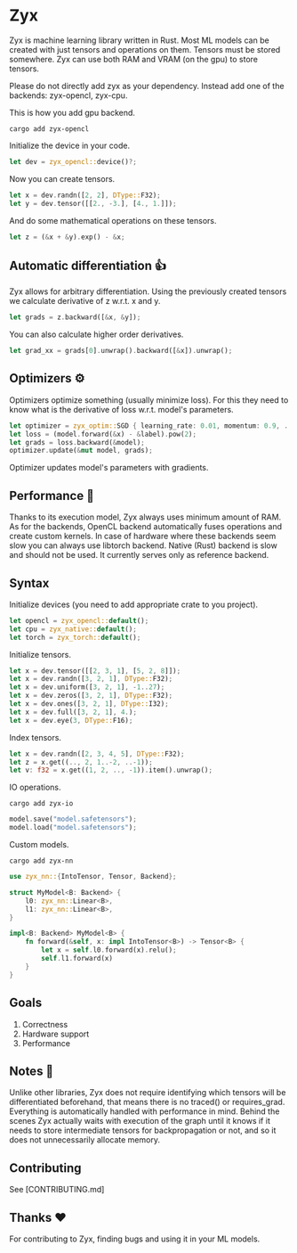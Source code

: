 # Zyx

Zyx is machine learning library written in Rust.
Most ML models can be created with just tensors and operations on them.
Tensors must be stored somewhere. Zyx can use both RAM and VRAM (on the gpu) to store tensors.

Please do not directly add zyx as your dependency. Instead add one of the backends: zyx-opencl, zyx-cpu.

This is how you add gpu backend.
```shell
cargo add zyx-opencl
```
Initialize the device in your code.
```rust
let dev = zyx_opencl::device()?;
```
Now you can create tensors.
```rust
let x = dev.randn([2, 2], DType::F32);
let y = dev.tensor([[2., -3.], [4., 1.]]);
```
And do some mathematical operations on these tensors.
```rust
let z = (&x + &y).exp() - &x;
```

## Automatic differentiation 👍

Zyx allows for arbitrary differentiation. Using the previously created tensors we calculate derivative of z w.r.t. x and y.
```rust
let grads = z.backward([&x, &y]);
```
You can also calculate higher order derivatives.
```rust
let grad_xx = grads[0].unwrap().backward([&x]).unwrap();
```

## Optimizers ⚙️

Optimizers optimize something (usually minimize loss). For this they need to know what is the derivative of loss w.r.t. model's parameters.
```rust
let optimizer = zyx_optim::SGD { learning_rate: 0.01, momentum: 0.9, ..Default::default() };
let loss = (model.forward(&x) - &label).pow(2);
let grads = loss.backward(&model);
optimizer.update(&mut model, grads);
```
Optimizer updates model's parameters with gradients.

## Performance 🚀

Thanks to its execution model, Zyx always uses minimum amount of RAM.
As for the backends, OpenCL backend automatically fuses operations and create custom kernels.
In case of hardware where these backends seem slow you can always use libtorch backend.
Native (Rust) backend is slow and should not be used. It currently serves only as reference backend.

## Syntax

Initialize devices (you need to add appropriate crate to you project).
```rust
let opencl = zyx_opencl::default();
let cpu = zyx_native::default();
let torch = zyx_torch::default();
```
Initialize tensors.
```rust
let x = dev.tensor([[2, 3, 1], [5, 2, 8]]);
let x = dev.randn([3, 2, 1], DType::F32);
let x = dev.uniform([3, 2, 1], -1..27);
let x = dev.zeros([3, 2, 1], DType::F32);
let x = dev.ones([3, 2, 1], DType::I32);
let x = dev.full([3, 2, 1], 4.);
let x = dev.eye(3, DType::F16);
```
Index tensors.
```rust
let x = dev.randn([2, 3, 4, 5], DType::F32);
let z = x.get((.., 2, 1..-2, ..-1));
let v: f32 = x.get((1, 2, .., -1)).item().unwrap();
```
IO operations.
```shell
cargo add zyx-io
```
```rust
model.save("model.safetensors");
model.load("model.safetensors");
```
Custom models.
```shell
cargo add zyx-nn
```
```rust
use zyx_nn::{IntoTensor, Tensor, Backend};

struct MyModel<B: Backend> {
    l0: zyx_nn::Linear<B>,
    l1: zyx_nn::Linear<B>,
}

impl<B: Backend> MyModel<B> {
    fn forward(&self, x: impl IntoTensor<B>) -> Tensor<B> {
        let x = self.l0.forward(x).relu();
        self.l1.forward(x)
    }
}
```

## Goals

1. Correctness
2. Hardware support
3. Performance

## Notes 🤔

Unlike other libraries, Zyx does not require identifying which tensors will be differentiated beforehand,
that means there is no traced() or requires_grad. Everything is automatically handled with performance in mind.
Behind the scenes Zyx actually waits with execution of the graph until it knows if it needs to store intermediate
tensors for backpropagation or not, and so it does not unnecessarily allocate memory.

## Contributing

See [CONTRIBUTING.md]

## Thanks ❤️

For contributing to Zyx, finding bugs and using it in your ML models.
